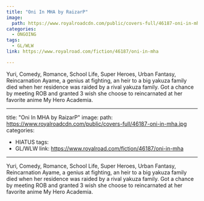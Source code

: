 ```yaml
---
title: "Oni In MHA by RaizarP"
image:
  path: https://www.royalroadcdn.com/public/covers-full/46187-oni-in-mha.jpg
categories:
  - ONGOING
tags:
  - GL/WLW
link: https://www.royalroad.com/fiction/46187/oni-in-mha

---
```

Yuri, Comedy, Romance, School Life, Super Heroes, Urban Fantasy, Reincarnation
Ayame, a genius at fighting, an heir to a big yakuza family died when her residence was raided by a rival yakuza family.
Got a chance by meeting ROB and granted 3 wish she choose to reincarnated at her favorite anime My Hero Academia.

---
title: "Oni In MHA by RaizarP"
image:
  path: https://www.royalroadcdn.com/public/covers-full/46187-oni-in-mha.jpg
categories:
  - HIATUS
tags:
  - GL/WLW
link: https://www.royalroad.com/fiction/46187/oni-in-mha

---
Yuri, Comedy, Romance, School Life, Super Heroes, Urban Fantasy, Reincarnation
Ayame, a genius at fighting, an heir to a big yakuza family died when her residence was raided by a rival yakuza family.
Got a chance by meeting ROB and granted 3 wish she choose to reincarnated at her favorite anime My Hero Academia.

